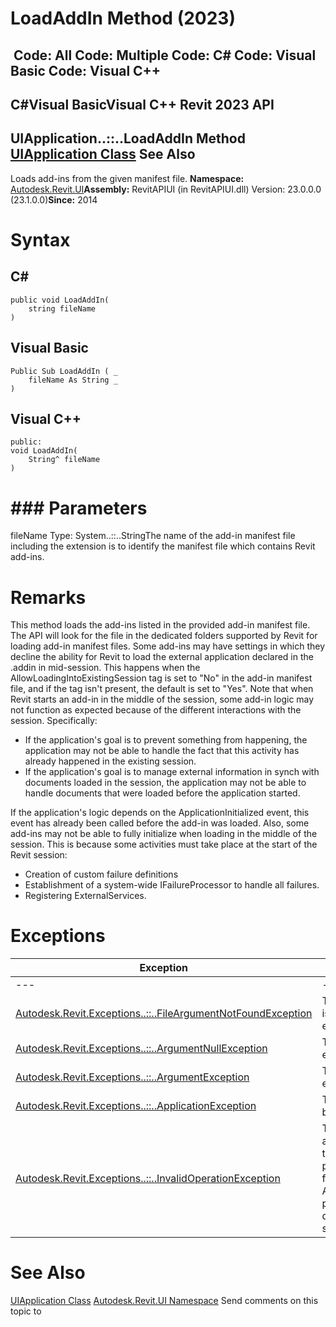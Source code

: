 # LoadAddIn Method (2023)

﻿
 Code: All Code: Multiple Code: C# Code: Visual Basic Code: Visual C++   
---  
C#Visual BasicVisual C++
Revit 2023 API  
---  
UIApplication..::..LoadAddIn Method   
[UIApplication Class](51ca80e2-3e5f-7dd2-9d95-f210950c72ae.md "UIApplication Class") See Also  
---  
Loads add-ins from the given manifest file. 
**Namespace:** [Autodesk.Revit.UI](e86fd90a-8957-02a6-da7f-ced248966e3e.md "Autodesk.Revit.UI Namespace")**Assembly:** RevitAPIUI (in RevitAPIUI.dll) Version: 23.0.0.0 (23.1.0.0)**Since:** 2014
# Syntax
C#  
---  
```text
public void LoadAddIn(
	string fileName
)
```
  
Visual Basic  
---  
```text
Public Sub LoadAddIn ( _
	fileName As String _
)
```
  
Visual C++  
---  
```text
public:
void LoadAddIn(
	String^ fileName
)
```
  
# ### Parameters
fileName
    Type: System..::..StringThe name of the add-in manifest file including the extension is to identify the manifest file which contains Revit add-ins.
# Remarks
This method loads the add-ins listed in the provided add-in manifest file. The API will look for the file in the dedicated folders supported by Revit for loading add-in manifest files. 
Some add-ins may have settings in which they decline the ability for Revit to load the external application declared in the .addin in mid-session. This happens when the AllowLoadingIntoExistingSession tag is set to "No" in the add-in manifest file, and if the tag isn't present, the default is set to "Yes". 
Note that when Revit starts an add-in in the middle of the session, some add-in logic may not function as expected because of the different interactions with the session. Specifically: 
  * If the application's goal is to prevent something from happening, the application may not be able to handle the fact that this activity has already happened in the existing session.
  * If the application's goal is to manage external information in synch with documents loaded in the session, the application may not be able to handle documents that were loaded before the application started.

If the application's logic depends on the ApplicationInitialized event, this event has already been called before the add-in was loaded.
Also, some add-ins may not be able to fully initialize when loading in the middle of the session. This is because some activities must take place at the start of the Revit session: 
  * Creation of custom failure definitions
  * Establishment of a system-wide IFailureProcessor to handle all failures.
  * Registering ExternalServices.

# Exceptions
| Exception | Condition |
| --- | --- |
| --- | --- |
| [Autodesk.Revit.Exceptions..::..FileArgumentNotFoundException](ca9ccaa9-ed08-d40d-31a7-1af3ad2dcb84.md "FileArgumentNotFoundException Class") | Thrown when manifest file which is specified by fileName doesn't exist. |
| [Autodesk.Revit.Exceptions..::..ArgumentNullException](631e1424-60f4-929b-4e52-dda9dcd26316.md "ArgumentNullException Class") | Thrown if the fileName is null or empty. |
| [Autodesk.Revit.Exceptions..::..ArgumentException](2e6e4206-97a8-dd4b-df5d-4269f4bb6088.md "ArgumentException Class") | Thrown if the fileName doesn't end with 'addin'. |
| [Autodesk.Revit.Exceptions..::..ApplicationException](05012a96-16ea-ace7-6115-b45406dacead.md "ApplicationException Class") | Thrown if the manifest file can't be parsed successfully. |
| [Autodesk.Revit.Exceptions..::..InvalidOperationException](9e715f03-3884-e539-4dd6-8d7545733adc.md "InvalidOperationException Class") | Thrown when any of the newly added external applications fails to load and/or initialize properly, possibly because of one of the following reasons: AllowLoadingIntoExistingSession property is 'No'.Client id is duplicated.External application start up failed. |

# See Also
[UIApplication Class](51ca80e2-3e5f-7dd2-9d95-f210950c72ae.md "UIApplication Class")
[Autodesk.Revit.UI Namespace](e86fd90a-8957-02a6-da7f-ced248966e3e.md "Autodesk.Revit.UI Namespace")
Send comments on this topic to 